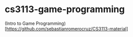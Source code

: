 # cs3113-game-programming
(Intro to Game Programming)[https://github.com/sebastianromerocruz/CS3113-material]
